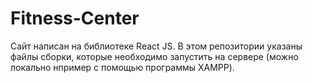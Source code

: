 # Fitness-Center

Сайт написан на библиотеке React JS. В этом репозитории указаны файлы сборки, которые необходимо запустить на сервере (можно локально нпример с помощью программы XAMPP).

